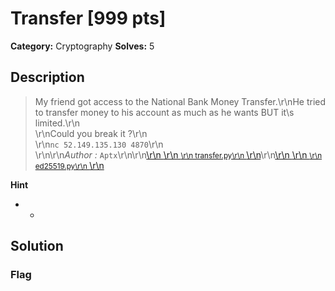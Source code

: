 # Transfer [999 pts]

**Category:** Cryptography
**Solves:** 5

## Description
>My friend got access to the National Bank Money Transfer.\r\nHe tried to transfer money to his account as much as he wants BUT it\s limited.\r\n<br/>\r\nCould you break it ?\r\n<br/>\r\n`nc 52.149.135.130 4870`\r\n<br/>\r\n\r\n*Author :* `Aptx`\r\n\r\n<a class="btn btn-success btn-outlined" href="https://static.fword.tech/crypto/transfer/transfer.py">\r\n    <i class="fas fa-download"></i>\r\n    <small>\r\n        transfer.py\r\n    </small>\r\n</a>\r\n<a class="btn btn-success btn-outlined" href="https://static.fword.tech/crypto/transfer/ed25519.py">\r\n    <i class="fas fa-download"></i>\r\n    <small>\r\n        ed25519.py\r\n    </small>\r\n</a>

**Hint**
* -

## Solution

### Flag

